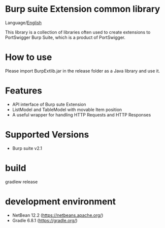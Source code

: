 Burp suite Extension common library
=============

Language/[English](Readme.md)

This library is a collection of libraries often used to create extensions to PortSwigger Burp Suite, which is a product of PortSwigger.

# How to use

Please import BurpExtlib.jar in the release folder as a Java library and use it.

# Features

* API interface of Burp sute Extension
* ListModel and TableModel with movable Item position
* A useful wrapper for handling HTTP Requests and HTTP Responses

# Supported Versions
* Burp suite v2.1

# build
 gradlew release

# development environment

* NetBean 12.2 (https://netbeans.apache.org/)
* Gradle 6.8.1 (https://gradle.org/)

